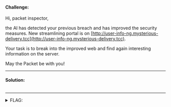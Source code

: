 #### Challenge:

Hi, packet inspector,

the AI has detected your previous breach and has improved the security measures. New streamlining portal is on [http://user-info-ng.mysterious-delivery.tcc](http://user-info-ng.mysterious-delivery.tcc).

Your task is to break into the improved web and find again interesting information on the server.

May the Packet be with you!

---

#### Solution:

```bash
```

---

<details><summary>FLAG:</summary>

```
FLAG{hvIM-3aty-R39h-dOZ4}
```

</details>
<br/>
